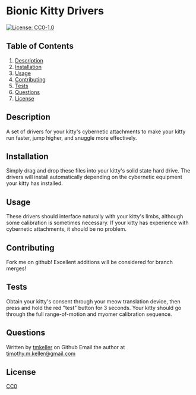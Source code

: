 # Bionic Kitty Drivers

[![License: CC0-1.0](https://img.shields.io/badge/License-CC0%201.0-lightgrey.svg)](http://creativecommons.org/publicdomain/zero/1.0/)

## Table of Contents
1. [Description](#description)
2. [Installation](#installation)
3. [Usage](#usage)
4. [Contributing](#contributing)
5. [Tests](#tests)
6. [Questions](#questions)
7. [License](#license)
## Description
A set of drivers for your kitty's cybernetic attachments to make your kitty run faster, jump higher, and snuggle more effectively.

## Installation
Simply drag and drop these files into your kitty's solid state hard drive. The drivers will install automatically depending on the cybernetic equipment your kitty has installed.

## Usage
These drivers should interface naturally with your kitty's limbs, although some calibration is sometimes necessary. If your kitty has experience with cybernetic attachments, it should be no problem.

## Contributing
Fork me on github! Excellent additions will be considered for branch merges!

## Tests
Obtain your kitty's consent through your meow translation device, then press and hold the red "test" button for 3 seconds. Your kitty should go through the full range-of-motion and myomer calibration sequence.

## Questions
Written by [tmkeller](https://github.com/tmkeller) on Github
Email the author at timothy.m.keller@gmail.com

## License
[CC0](http://creativecommons.org/publicdomain/zero/1.0/)